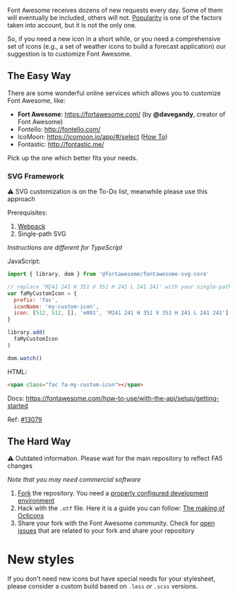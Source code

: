Font Awesome receives dozens of new requests every day. Some of them will eventually be included, others will not. [Popularity](https://fontawesome.com/community/leaderboard/new) is one of the factors taken into account, but it is not the only one.

So, if you need a new icon in a short while, or you need a comprehensive set of icons (e.g., a set of weather icons to build a forecast application) our suggestion is to customize Font Awesome.

## The Easy Way

There are some wonderful online services which allows you to customize Font Awesome, like:

- **Fort Awesome**: https://fortawesome.com/ (by **@davegandy**, creator of Font Awesome)
- Fontello: http://fontello.com/
- IcoMoon: https://icomoon.io/app/#/select ([How To](https://dyscribe.com/en/webdesign/create-your-own-custom-iconfont.html))
- Fontastic: http://fontastic.me/

Pick up the one which better fits your needs.

### SVG Framework

⚠️ SVG customization is on the To-Do list, meanwhile please use this approach

Prerequisites:
1. [Webpack](https://webpack.js.org/)
2. Single-path SVG

*Instructions are different for TypeScript*

JavaScript:
```js
import { library, dom } from '@fortawesome/fontawesome-svg-core'

// replace 'M241 241 H 351 V 351 H 241 L 241 241' with your single-path SVG
var faMyCustomIcon = {
  prefix: 'fac',
  iconName: 'my-custom-icon',
  icon: [512, 512, [], 'e001', 'M241 241 H 351 V 351 H 241 L 241 241']
}

library.add(
  faMyCustomIcon
)

dom.watch()
```

HTML:
```html
<span class="fac fa-my-custom-icon"></span>
```

Docs: https://fontawesome.com/how-to-use/with-the-api/setup/getting-started

Ref: [#13079](https://github.com/FortAwesome/Font-Awesome/issues/13079)

## The Hard Way

⚠️ Outdated information. Please wait for the main repository to reflect FA5 changes

*Note that you may need commercial software*

1. [Fork](https://github.com/FortAwesome/Font-Awesome/fork) the repository. You need a [properly configured development environment](https://github.com/FortAwesome/Font-Awesome#hacking-on-font-awesome)
2. Hack with the `.otf` file. Here it is a guide you can follow: [The making of Octicons](https://github.com/blog/1135-the-making-of-octicons)
3. Share your fork with the Font Awesome community. Check for [open issues](https://github.com/FortAwesome/Font-Awesome/issues) that are related to your fork and share your repository

# New styles

If you don't need new icons but have special needs for your stylesheet, please consider a custom build based on `.less` or `.scss` versions.